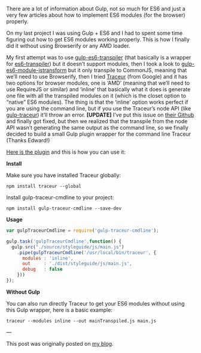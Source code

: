 <!--
layout: post
title: Using ES6 modules in the browser with Gulp
date: 2014-12-02T17:14:37.232Z
comments: true
published: true
keywords: JavaScript, ES6, modules, Traceur, Gulp
description: How to use ES6 modules in the browser using Traceur and Gulp
categories: modules, tutorial
authorName: Juan Cabrera
authorLink: http://juan.me
-->
There are a lot of information about Gulp, not so much for ES6 and just a very few articles about how to implement ES6 modules (for the browser) properly. 

On my last project I was using Gulp + ES6 and I had to spent some time figuring out how to get ES6 modules working properly. This is how I finally did it without using Browserify or any AMD loader.
<!--more-->

My first attempt was to use [gulp-es6-transpiler](https://www.npmjs.org/package/gulp-es6-transpiler) (that basically is a wrapper for [es6-transpiler](https://www.npmjs.org/package/es6-transpiler)) but it doesn’t support modules, then I took a look to [gulp-es6-module-jstransform](https://www.npmjs.org/package/gulp-es6-module-jstransform) but it only transpile to CommonJS, meaning that we’ll need to use Browserify, then I tried [Traceur](https://github.com/google/traceur-compiler) (from Google) and it has two options for browser modules, one is ‘AMD’ (meaning that we’ll need to use RequireJS or similar) and ‘inline’ that basically what it does is generate one file with all the transpiled modules on it (which is the closet option to “native” ES6 modules).
The thing is that the ‘inline’ option works perfect if you are using the command line, but if you use the Traceur’s node API (like [gulp-traceur](https://www.npmjs.org/package/gulp-traceur)) it’ll throw an error. **[UPDATE]** I’ve put this issue on [their Github](https://github.com/google/traceur-compiler/issues/1282) and finally got fixed, but then we realized that the transpile from the node API wasn’t generating the same output as the command line, so we finally decided to build a small Gulp plugin wrapper for the command line Traceur (Thanks Edward!)

[Here is the plugin](https://www.npmjs.org/package/gulp-traceur-cmdline) and this is how you can use it:

**Install**

Make sure you have installed Traceur globally:
```
npm install traceur --global
```
Install gulp-traceur-cmdline to your project:
```
npm install gulp-traceur-cmdline --save-dev
```
**Usage**
```javascript
var gulpTraceurCmdline = require('gulp-traceur-cmdline');

gulp.task('gulpTraceurCmdline',function() {
  gulp.src("./source/styleguide/js/main.js")
    .pipe(gulpTraceurCmdline('/usr/local/bin/traceur', {
      modules : 'inline',
      out     : './dist/styleguide/js/main.js',
      debug   : false
    }))
}); 
```
**Without Gulp**

You can also run directly Traceur to get your ES6 modules without using this Gulp wrapper, here is a basic example:
```
traceur --modules inline --out mainTranspiled.js main.js
```
—


This post was originally posted on [my blog](http://code.juan.me/using-es6-modules-in-the-browser/).